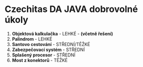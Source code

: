 # Czechitas DA JAVA dobrovolné úkoly

1) __Objektová kalkulačka__ - LEHKÉ - __(včetně řešení)__
2) __Palindrom__ - LEHKÉ
3) __Santovo cestování__ - STŘEDNÍ/TĚŽKÉ
4) __Zabezpečovací systém__ - STŘEDNÍ
5) __Splašený procesor__ - STŘEDNÍ
6) __Most z konektorů__ - TĚŽKÉ
